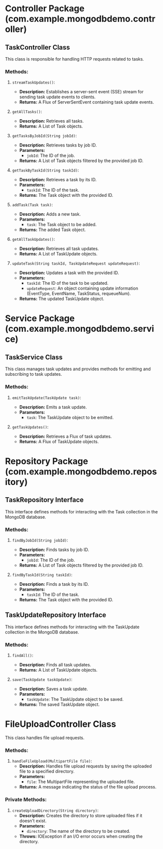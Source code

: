 # Controller Package (com.example.mongodbdemo.controller)

## TaskController Class

This class is responsible for handling HTTP requests related to tasks.

### Methods:

1. `streamTaskUpdates()`:
   - **Description:** Establishes a server-sent event (SSE) stream for sending task update events to clients.
   - **Returns:** A Flux of ServerSentEvent<String> containing task update events.

2. `getAllTasks()`:
   - **Description:** Retrieves all tasks.
   - **Returns:** A List of Task objects.

3. `getTasksByJobId(String jobId)`:
   - **Description:** Retrieves tasks by job ID.
   - **Parameters:**
     - `jobId`: The ID of the job.
   - **Returns:** A List of Task objects filtered by the provided job ID.

4. `getTaskByTaskId(String taskId)`:
   - **Description:** Retrieves a task by its ID.
   - **Parameters:**
     - `taskId`: The ID of the task.
   - **Returns:** The Task object with the provided ID.

5. `addTask(Task task)`:
   - **Description:** Adds a new task.
   - **Parameters:**
     - `task`: The Task object to be added.
   - **Returns:** The added Task object.

6. `getAllTaskUpdates()`:
   - **Description:** Retrieves all task updates.
   - **Returns:** A List of TaskUpdate objects.

7. `updateTask(String taskId, TaskUpdateRequest updateRequest)`:
   - **Description:** Updates a task with the provided ID.
   - **Parameters:**
     - `taskId`: The ID of the task to be updated.
     - `updateRequest`: An object containing update information (EventType, EventName, TaskStatus, requeueNum).
   - **Returns:** The updated TaskUpdate object.

# Service Package (com.example.mongodbdemo.service)

## TaskService Class

This class manages task updates and provides methods for emitting and subscribing to task updates.

### Methods:

1. `emitTaskUpdate(TaskUpdate task)`:
   - **Description:** Emits a task update.
   - **Parameters:**
     - `task`: The TaskUpdate object to be emitted.

2. `getTaskUpdates()`:
   - **Description:** Retrieves a Flux of task updates.
   - **Returns:** A Flux of TaskUpdate objects.

# Repository Package (com.example.mongodbdemo.repository)

## TaskRepository Interface

This interface defines methods for interacting with the Task collection in the MongoDB database.

### Methods:

1. `findByJobId(String jobId)`:
   - **Description:** Finds tasks by job ID.
   - **Parameters:**
     - `jobId`: The ID of the job.
   - **Returns:** A List of Task objects filtered by the provided job ID.

2. `findByTaskId(String taskId)`:
   - **Description:** Finds a task by its ID.
   - **Parameters:**
     - `taskId`: The ID of the task.
   - **Returns:** The Task object with the provided ID.

## TaskUpdateRepository Interface

This interface defines methods for interacting with the TaskUpdate collection in the MongoDB database.

### Methods:

1. `findAll()`:
   - **Description:** Finds all task updates.
   - **Returns:** A List of TaskUpdate objects.

2. `save(TaskUpdate taskUpdate)`:
   - **Description:** Saves a task update.
   - **Parameters:**
     - `taskUpdate`: The TaskUpdate object to be saved.
   - **Returns:** The saved TaskUpdate object.

# FileUploadController Class

This class handles file upload requests.

### Methods:

1. `handleFileUpload(MultipartFile file)`:
   - **Description:** Handles file upload requests by saving the uploaded file to a specified directory.
   - **Parameters:**
     - `file`: The MultipartFile representing the uploaded file.
   - **Returns:** A message indicating the status of the file upload process.

### Private Methods:

1. `createUploadDirectory(String directory)`:
   - **Description:** Creates the directory to store uploaded files if it doesn't exist.
   - **Parameters:**
     - `directory`: The name of the directory to be created.
   - **Throws:** IOException if an I/O error occurs when creating the directory.
